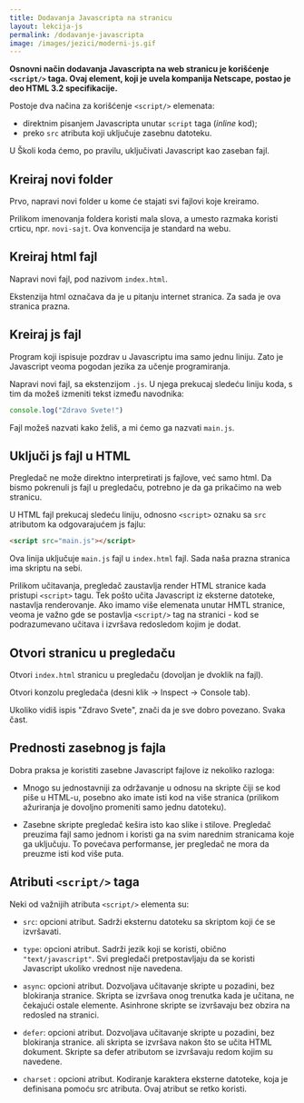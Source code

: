 ```yaml
---
title: Dodavanja Javascripta na stranicu
layout: lekcija-js
permalink: /dodavanje-javascripta
image: /images/jezici/moderni-js.gif
---
```


**Osnovni način dodavanja Javascripta na web stranicu je korišćenje `<script/>` taga. Ovaj element, koji je uvela kompanija Netscape, postao je deo HTML 3.2 specifikacije.**

Postoje dva načina za korišćenje `<script/>` elemenata:
- direktnim pisanjem Javascripta unutar `script` taga (*inline* kod);
- preko `src` atributa koji uključuje zasebnu datoteku.

U Školi koda ćemo, po pravilu, uključivati Javascript kao zaseban fajl.

## Kreiraj novi folder

Prvo, napravi novi folder u kome će stajati svi fajlovi koje kreiramo. 

Prilikom imenovanja foldera koristi mala slova, a umesto razmaka koristi crticu, npr. `novi-sajt`. Ova konvencija je standard na webu.

## Kreiraj html fajl

Napravi novi fajl, pod nazivom `index.html`. 

Ekstenzija html označava da je u pitanju internet stranica. Za sada je ova stranica prazna.

## Kreiraj js fajl

Program koji ispisuje pozdrav u Javascriptu ima samo jednu liniju. Zato je Javascript veoma pogodan jezika za učenje programiranja.

Napravi novi fajl, sa ekstenzijom `.js`. U njega prekucaj sledeću liniju koda, s tim da možeš izmeniti tekst između navodnika: 

```js
console.log("Zdravo Svete!")
```

Fajl možeš nazvati kako želiš, a mi ćemo ga nazvati `main.js`. 

## Uključi js fajl u HTML

Pregledač ne može direktno interpretirati js fajlove, već samo html. Da bismo pokrenuli js fajl u pregledaču, potrebno je da ga prikačimo na web stranicu. 

U HTML fajl prekucaj sledeću liniju, odnosno `<script>` oznaku sa `src` atributom ka odgovarajućem js fajlu:

```html
<script src="main.js"></script>
```

Ova linija uključuje `main.js` fajl u `index.html` fajl. Sada naša prazna stranica ima skriptu na sebi.

Prilikom učitavanja, pregledač zaustavlja render HTML stranice kada pristupi `<script>` tagu. Tek pošto učita Javascript iz eksterne datoteke, nastavlja renderovanje. Ako imamo više elemenata unutar HMTL stranice, veoma je važno gde se postavlja `<script/>` tag na stranici - kod se podrazumevano učitava i izvršava redosledom kojim je dodat.

## Otvori stranicu u pregledaču

Otvori `index.html` stranicu u pregledaču (dovoljan je dvoklik na fajl).

Otvori konzolu pregledača (desni klik -> Inspect -> Console tab). 

Ukoliko vidiš ispis "Zdravo Svete", znači da je sve dobro povezano. Svaka čast. 

## Prednosti zasebnog js fajla

Dobra praksa je koristiti zasebne Javascript fajlove iz nekoliko razloga:

- Mnogo su jednostavniji za održavanje u odnosu na skripte čiji se kod piše u HTML-u, posebno ako imate isti kod na više stranica (prilikom ažuriranja je dovoljno promeniti samo jednu datoteku).

- Zasebne skripte pregledač kešira isto kao slike i stilove. Pregledač preuzima fajl samo jednom i koristi ga na svim narednim stranicama koje ga uključuju. To povećava performanse, jer pregledač ne mora da preuzme isti kod više puta.

## Atributi `<script/>` taga

Neki od važnijih atributa `<script/>` elementa su:

- `src`: opcioni atribut. Sadrži eksternu datoteku sa skriptom koji će se izvršavati.

- `type`: opcioni atribut. Sadrži jezik koji se koristi, obično `"text/javascript"`. Svi pregledači pretpostavljaju da se koristi Javascript ukoliko vrednost  nije navedena.

- `async`: opcioni atribut. Dozvoljava učitavanje skripte u pozadini, bez blokiranja stranice. Skripta se izvršava onog trenutka kada je učitana, ne čekajući ostale elemente. Asinhrone skripte se izvršavaju bez obzira na redosled na stranici.

- `defer`: opcioni atribut. Dozvoljava učitavanje skripte u pozadini, bez blokiranja stranice. ali skripta se izvršava nakon što se učita HTML dokument. Skripte sa defer atributom se izvršavaju redom kojim su navedene.

- `charset` : opcioni atribut. Kodiranje karaktera eksterne datoteke, koja je definisana pomoću src atributa. Ovaj atribut se retko koristi.
